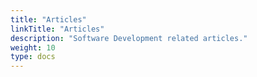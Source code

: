 ```yaml
---
title: "Articles"
linkTitle: "Articles"
description: "Software Development related articles."
weight: 10
type: docs
---
```

